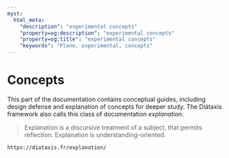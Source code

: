 ```yaml
---
myst:
  html_meta:
    "description": "experimental concepts"
    "property=og:description": "experimental concepts"
    "property=og:title": "experimental concepts"
    "keywords": "Plone, experimental, concepts"
---
```


# Concepts

This part of the documentation contains conceptual guides, including design defense and explanation of concepts for deeper study.
The Diátaxis framework also calls this class of documentation _explanation_.

> Explanation is a discursive treatment of a subject, that permits reflection.
> Explanation is understanding-oriented.

```{seealso}
https://diataxis.fr/explanation/
```
